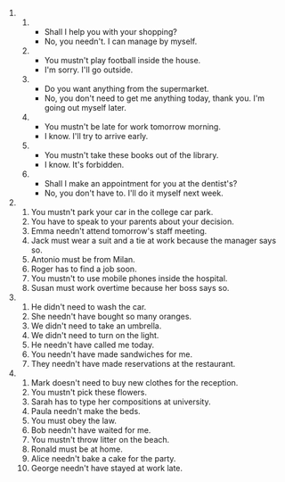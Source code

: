 1. 
    1. - Shall I help you with your shopping?
       - No, you needn't. I can manage by myself.

    2. - You mustn't play football inside the house.
       - I'm sorry. I'll go outside.

    3. - Do you want anything from the supermarket.
       - No, you don't need to get me anything today, thank you. I'm going out myself later.

    4. - You mustn't be late for work tomorrow morning.
       - I know. I'll try to arrive early.

    5. - You mustn't take these books out of the library.
       - I know. It's forbidden.

    6. - Shall I make an appointment for you at the dentist's?
       - No, you don't have to. I'll do it myself next week.

2. 
    1. You mustn't park your car in the college car park.
    2. You have to speak to your parents about your decision.
    3. Emma needn't attend tomorrow's staff meeting.
    4. Jack must wear a suit and a tie at work because the manager says so.
    5. Antonio must be from Milan.
    6. Roger has to find a job soon.
    7. You mustn't to use mobile phones inside the hospital.
    8. Susan must work overtime because her boss says so.

3. 
    1. He didn't need to wash the car.
    2. She needn't have bought so many oranges.
    3. We didn't need to take an umbrella.
    4. We didn't need to turn on the light.
    5. He needn't have called me today. 
    6. You needn't have made sandwiches for me.
    7. They needn't have made reservations at the restaurant.


4. 
    1. Mark doesn't need to buy new clothes for the reception.
    2. You mustn't pick these flowers.
    3. Sarah has to type her compositions at university.
    4. Paula needn't make the beds.
    5. You must obey the law.
    6. Bob needn't have waited for me.
    7. You mustn't throw litter on the beach.
    8. Ronald must be at home.
    9. Alice needn't bake a cake for the party.
    10. George needn't have stayed at work late.